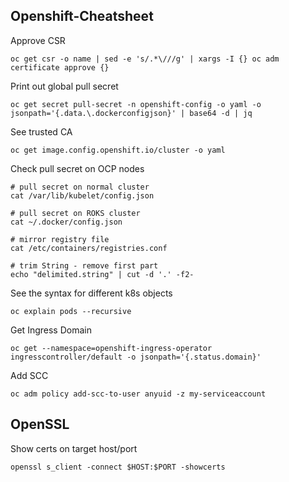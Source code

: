 ## Openshift-Cheatsheet

Approve CSR

`oc get csr -o name | sed -e 's/.*\///g' | xargs -I {} oc adm certificate approve {}`


Print out global pull secret

`oc get secret pull-secret -n openshift-config -o yaml -o jsonpath='{.data.\.dockerconfigjson}' | base64 -d | jq`


See trusted CA

`oc get image.config.openshift.io/cluster -o yaml`


Check pull secret on OCP nodes
```
# pull secret on normal cluster
cat /var/lib/kubelet/config.json

# pull secret on ROKS cluster
cat ~/.docker/config.json

# mirror registry file
cat /etc/containers/registries.conf

# trim String - remove first part
echo "delimited.string" | cut -d '.' -f2-
```

See the syntax for different k8s objects

`oc explain pods --recursive`

Get Ingress Domain

`oc get --namespace=openshift-ingress-operator ingresscontroller/default -o jsonpath='{.status.domain}'`

Add SCC

`oc adm policy add-scc-to-user anyuid -z my-serviceaccount`

## OpenSSL

Show certs on target host/port

`openssl s_client -connect $HOST:$PORT -showcerts`
